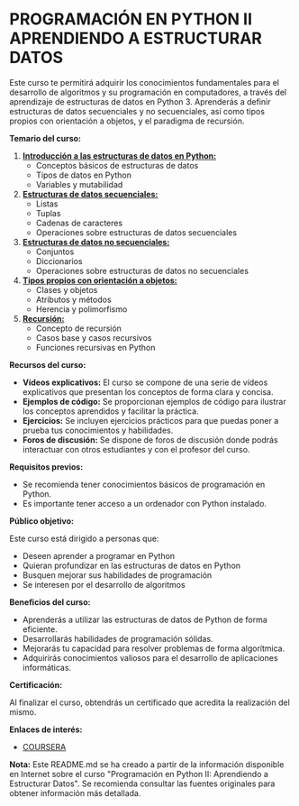 # PROGRAMACIÓN EN PYTHON II APRENDIENDO A ESTRUCTURAR DATOS

Este curso te permitirá adquirir los conocimientos fundamentales para el desarrollo de algoritmos y su programación en computadores, a través del aprendizaje de estructuras de datos en Python 3. Aprenderás a definir estructuras de datos secuenciales y no secuenciales, así como tipos propios con orientación a objetos, y el paradigma de recursión.

**Temario del curso:**

1. **[Introducción a las estructuras de datos en Python:](./Semana-2/)**
    * Conceptos básicos de estructuras de datos
    * Tipos de datos en Python
    * Variables y mutabilidad
2. **[Estructuras de datos secuenciales:](./semana-2/)**
    * Listas
    * Tuplas
    * Cadenas de caracteres
    * Operaciones sobre estructuras de datos secuenciales
3. **[Estructuras de datos no secuenciales:](./semana-3/)**
    * Conjuntos
    * Diccionarios
    * Operaciones sobre estructuras de datos no secuenciales
4. **[Tipos propios con orientación a objetos:](./semana-4/)**
    * Clases y objetos
    * Atributos y métodos
    * Herencia y polimorfismo
5. **[Recursión:](./semana-5/)**
    * Concepto de recursión
    * Casos base y casos recursivos
    * Funciones recursivas en Python

**Recursos del curso:**

* **Vídeos explicativos:** El curso se compone de una serie de vídeos explicativos que presentan los conceptos de forma clara y concisa.
* **Ejemplos de código:** Se proporcionan ejemplos de código para ilustrar los conceptos aprendidos y facilitar la práctica.
* **Ejercicios:** Se incluyen ejercicios prácticos para que puedas poner a prueba tus conocimientos y habilidades.
* **Foros de discusión:** Se dispone de foros de discusión donde podrás interactuar con otros estudiantes y con el profesor del curso.

**Requisitos previos:**

* Se recomienda tener conocimientos básicos de programación en Python.
* Es importante tener acceso a un ordenador con Python instalado.

**Público objetivo:**

Este curso está dirigido a personas que:

* Deseen aprender a programar en Python
* Quieran profundizar en las estructuras de datos en Python
* Busquen mejorar sus habilidades de programación
* Se interesen por el desarrollo de algoritmos

**Beneficios del curso:**

* Aprenderás a utilizar las estructuras de datos de Python de forma eficiente.
* Desarrollarás habilidades de programación sólidas.
* Mejorarás tu capacidad para resolver problemas de forma algorítmica.
* Adquirirás conocimientos valiosos para el desarrollo de aplicaciones informáticas.

**Certificación:**

Al finalizar el curso, obtendrás un certificado que acredita la realización del mismo.

**Enlaces de interés:**

* [COURSERA](https://www.coursera.org/learn/programacion-en-python-ii-aprendiendo-a-estructurar-datos)

**Nota:** Este README.md se ha creado a partir de la información disponible en Internet sobre el curso "Programación en Python II: Aprendiendo a Estructurar Datos". Se recomienda consultar las fuentes originales para obtener información más detallada.
